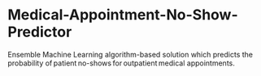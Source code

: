 # Medical-Appointment-No-Show-Predictor
Ensemble Machine Learning algorithm-based solution which predicts the probability of patient no-shows for outpatient medical appointments.
